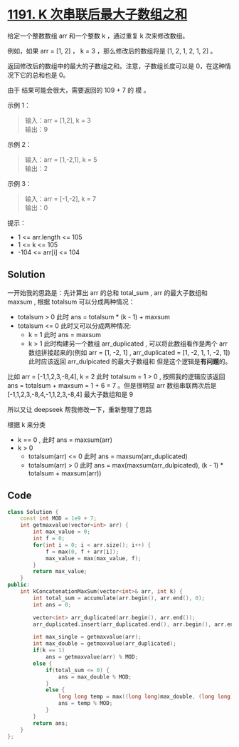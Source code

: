 # [1191. K 次串联后最大子数组之和](https://leetcode.cn/problems/k-concatenation-maximum-sum/description/)

给定一个整数数组 arr 和一个整数 k ，通过重复 k 次来修改数组。

例如，如果 arr = [1, 2] ， k = 3 ，那么修改后的数组将是 [1, 2, 1, 2, 1, 2] 。

返回修改后的数组中的最大的子数组之和。注意，子数组长度可以是 0，在这种情况下它的总和也是 0。

由于 结果可能会很大，需要返回的 109 + 7 的 模 。

 

示例 1：

> 输入：arr = [1,2], k = 3  
> 输出：9

示例 2：

> 输入：arr = [1,-2,1], k = 5  
> 输出：2

示例 3：

> 输入：arr = [-1,-2], k = 7  
> 输出：0
 

提示：

- 1 <= arr.length <= 105
- 1 <= k <= 105
- -104 <= arr[i] <= 104

## Solution

一开始我的思路是：先计算出 arr 的总和 total_sum , arr 的最大子数组和 maxsum , 根据 totalsum 可以分成两种情况：

- totalsum > 0 此时 ans = totalsum * (k - 1) +  maxsum
- totalsum <= 0 此时又可以分成两种情况:
  - k = 1 此时 ans = maxsum
  - k > 1 此时构建另一个数组 arr_duplicated , 可以将此数组看作是两个 arr 数组拼接起来的(例如 arr = [1, -2, 1] , arr_duplicated = [1, -2, 1, 1, -2, 1])此时应该返回 arr_dulpicated 的最大子数组和
但是这个逻辑是**有问题**的。

比如 arr = [-1,1,2,3,-8,4], k = 2 此时 totalsum = 1 > 0 , 按照我的逻辑应该返回 ans = totalsum + maxsum = 1 + 6 = 7 。但是很明显 arr 数组串联两次后是 [-1,1,2,3,-8,4,-1,1,2,3,-8,4] 最大子数组和是 9 

所以又让 deepseek 帮我修改一下，重新整理了思路

根据 k 来分类

- k == 0 , 此时 ans =  maxsum(arr)
- k > 0
  - totalsum(arr) <= 0 此时 ans = maxsum(arr_duplicated)
  - totalsum(arr) > 0 此时 ans = max(maxsum(arr_dulpicated), (k - 1) * totalsum + maxsum(arr))

## Code

```cpp
class Solution {
    const int MOD = 1e9 + 7;
    int getmaxvalue(vector<int> arr) {
        int max_value = 0;
        int f = 0;
        for(int i = 0; i < arr.size(); i++) {
            f = max(0, f + arr[i]);
            max_value = max(max_value, f);
        }
        return max_value;
    }
public:
    int kConcatenationMaxSum(vector<int>& arr, int k) {
        int total_sum = accumulate(arr.begin(), arr.end(), 0);
        int ans = 0;

        vector<int> arr_duplicated(arr.begin(), arr.end());
        arr_duplicated.insert(arr_duplicated.end(), arr.begin(), arr.end());

        int max_single = getmaxvalue(arr);
        int max_double = getmaxvalue(arr_duplicated);
        if(k == 1) 
            ans = getmaxvalue(arr) % MOD;
        else {
            if(total_sum <= 0) {
                ans = max_double % MOD;
            }
            else {
                long long temp = max((long long)max_double, (long long)total_sum * (k - 1) + max_single);
                ans = temp % MOD;
            }
        }
        return ans;
    }
};
```
